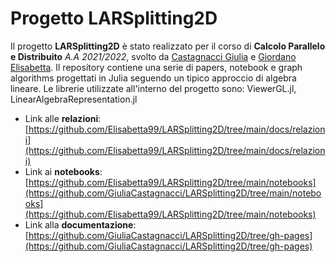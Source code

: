 # Progetto LARSplitting2D

Il progetto **LARSplitting2D** è stato realizzato per il corso di **Calcolo Parallelo e Distribuito** *A.A 2021/2022*, svolto da [Castagnacci Giulia](https://github.com/GiuliaCastagnacci) e [Giordano Elisabetta](https://github.com/Elisabetta99). Il repository contiene una serie di papers, notebook e graph algorithms progettati in Julia seguendo un tipico approccio di algebra lineare. Le librerie utilizzate all'interno del progetto sono: ViewerGL.jl, LinearAlgebraRepresentation.jl

* Link alle **relazioni**: [https://github.com/Elisabetta99/LARSplitting2D/tree/main/docs/relazioni](https://github.com/Elisabetta99/LARSplitting2D/tree/main/docs/relazioni)
* Link ai **notebooks**: [https://github.com/Elisabetta99/LARSplitting2D/tree/main/notebooks](https://github.com/GiuliaCastagnacci/LARSplitting2D/tree/main/notebooks](https://github.com/Elisabetta99/LARSplitting2D/tree/main/notebooks)
* Link alla **documentazione**: [https://github.com/GiuliaCastagnacci/LARSplitting2D/tree/gh-pages](https://github.com/GiuliaCastagnacci/LARSplitting2D/tree/gh-pages)


